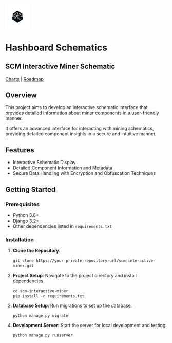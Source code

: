 <img width="15%" src="src/assets/logo.png">

# Hashboard Schematics
## SCM Interactive Miner Schematic

[Charts](charts.md) | [Roadmap](ROADMAP.md)
## Overview
This project aims to develop an interactive schematic interface that provides detailed information about miner components in a user-friendly manner.

It offers an advanced interface for interacting with mining schematics, providing detailed component insights in a secure and intuitive manner.

## Features
- Interactive Schematic Display
- Detailed Component Information and Metadata
- Secure Data Handling with Encryption and Obfuscation Techniques

## Getting Started

### Prerequisites
- Python 3.8+
- Django 3.2+
- Other dependencies listed in `requirements.txt`

### Installation
1. **Clone the Repository**:
   ```
   git clone https://your-private-repository-url/scm-interactive-miner.git
   ```
2. **Project Setup**:
   Navigate to the project directory and install dependencies.
   ```
   cd scm-interactive-miner
   pip install -r requirements.txt
   ```
3. **Database Setup**:
   Run migrations to set up the database.
   ```
   python manage.py migrate
   ```
4. **Development Server**:
   Start the server for local development and testing.
   ```
   python manage.py runserver
   ```

